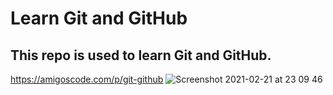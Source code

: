 # Learn Git and GitHub 

## This repo is used to learn Git and GitHub.

https://amigoscode.com/p/git-github
![Screenshot 2021-02-21 at 23 09 46](https://user-images.githubusercontent.com/108607571/179523691-cb4e5442-8a09-401e-a17c-ee2e2d367539.png)
